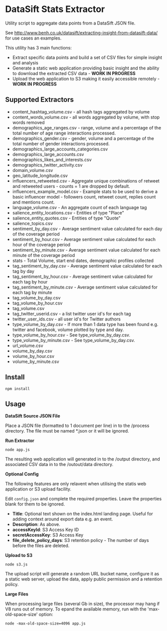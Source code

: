 DataSift Stats Extractor
========================

Utility script to aggregate data points from a DataSift JSON file.

See http://www.benh.co.uk/datasift/extracting-insight-from-datasift-data/ for use cases an examples.

This utility has 3 main functions:
  - Extract specific data points and build a set of CSV files for simple insight and analysis
  - Generate a static web application providing basic insight and the ability to download the extracted CSV data - <strong>WORK IN PROGRESS</strong>
  - Upload the web application to S3 making it easily accessible remotely - <strong>WORK IN PROGRESS</strong>

## Supported Extractors

* content_hashtag_volume.csv - all hash tags aggregated by volume
* content_words_volume.csv - all words aggregated by volume, with stop words removed
* demographics_age_ranges.csv - range, volume and a percentage of the total number of age range interactions processed.
* demographics_gender.csv - gender, volume and a percentage of the total number of gender interactions processed.
* demographics_large_accounts_categories.csv
* demographics_large_accounts.csv
* demographics_likes_and_interests.csv
* demographics_twitter_activity.csv
* domain_volume.csv
* geo_latitude_longitude.csv
* influencers_retweeted.csv - Aggregate unique combinations of retweet and retweeted users - counts = 1 are dropped by default.
* influencers_example_model.csv - Example stats to be used to derive a basic influencer model - followers count, retweet count, replies count and mentions count.
* language_volume.csv - An aggregate count of each language tag
* salience_entity_locations.csv - Entities of type "Place"
* salience_entity_quotes.csv - Entities of type "Quote"
* salience_topics.csv
* sentiment_by_day.csv - Average sentiment value calculated for each day of the coverage period
* sentiment_by_hour.csv - Average sentiment value calculated for each hour of the coverage period
* sentiment_by_minute.csv - Average sentiment value calculated for each minute of the coverage period
* stats - Total Volume, start end dates, demographic profiles collected
* tag_sentiment_by_day.csv - Average sentiment value calculated for each tag by day
* tag_sentiment_by_hour.csv - Average sentiment value calculated for each tag by hour
* tag_sentiment_by_minute.csv - Average sentiment value calculated for each tag by minute
* tag_volume_by_day.csv
* tag_volume_by_hour.csv
* tag_volume.csv
* tag_twitter_userid.csv - a list twitter user id's for each tag
* twitter_user_ids.csv - all user id's for Twitter authors
* type_volume_by_day.csv - If more than 1 data type has been found e.g. twitter and facebook, volume plotted by type and day.
* type_volume_by_hour.csv - See type_volume_by_day.csv.
* type_volume_by_minute.csv - See type_volume_by_day.csv.
* url_volume.csv
* volume_by_day.csv
* volume_by_hour.csv
* volume_by_minute.csv

## Install

```npm install```



## Usage


**DataSift Source JSON File**

Place a JSON file (formatted to 1 document per line) in to the /process directory. The file must be named *.json or it will be ignored.



**Run Extractor**

```node app.js```

The resulting web application will generated in to the /output directory, and associated CSV data in to the /outout/data directory.


**Optional Config**

The following features are only relavent when utilising the statis web application or S3 upload facility.

Edit ```config.json``` and complete the required properties. Leave the properties blank for them to be ignored.

* **Title**: Optional text shown on the index.html landing page. Useful for adding context around export data e.g. an event.
* **Description**: As above.
* **accessKeyId**: S3 Access Key ID
* **secretAccessKey**: S3 Access Key
* **file_delete_policy_days**: S3 retention policy - The number of days before the files are deleted.


**Upload to S3**

```node s3.js```
 
The upload script will generate a random URL bucket name, configure it as a static web server, upload the data, apply public permission and a retention policy.


**Large Files**

When processing large files (several Gb in size), the processor may hang if V8 runs out of memory. To epand the available memory, run with the 'max-old-space-size' option:

```node -max-old-space-size=4096 app.js```
